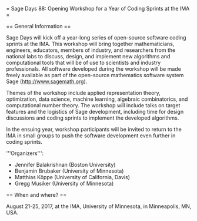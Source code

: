 = Sage Days 88: Opening Workshop for a Year of Coding Sprints at the IMA =

== General Information ==

Sage Days will kick off a year-long series of open-source software coding sprints at the IMA. This workshop will bring together mathematicians, engineers, educators, members of industry, and researchers from the national labs to discuss, design, and implement new algorithms and computational tools that will be of use to scientists and industry professionals.  All software developed during the workshop will be made freely available as part of the open-source mathematics software system Sage (http://www.sagemath.org).

Themes of the workshop include applied representation theory, optimization, data science, machine learning, algebraic combinatorics, and computational number theory. The workshop will include talks on target features and the logistics of Sage development, including time for design discussions and coding sprints to implement the developed algorithms.

In the ensuing year, workshop participants will be invited to return to the IMA in small groups to push the software development even further in coding sprints.

'''Organizers''':
 * Jennifer Balakrishnan (Boston University)
 * Benjamin Brubaker (University of Minnesota)
 * Matthias Köppe (University of California, Davis)
 * Gregg Musiker (University of Minnesota)


== When and where? ==

August 21-25, 2017, at the IMA, University of Minnesota, in Minneapolis, MN, USA.
